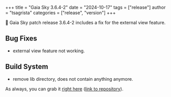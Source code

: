+++
title = "Gaia Sky 3.6.4-2"
date = "2024-10-17"
tags = ["release"]
author = "tsagrista"
categories = ["release", "version"]
+++

📢 Gaia Sky patch release 3.6.4-2 includes a fix for the external view feature.


<!--more-->

## Bug Fixes
- external view feature not working.

## Build System
- remove lib directory, does not contain anything anymore.

As always, you can grab it [right here](/downloads) ([link to repository](https://gaia.ari.uni-heidelberg.de/gaiasky/releases/3.6.4-2.3bfeec0f9)).
